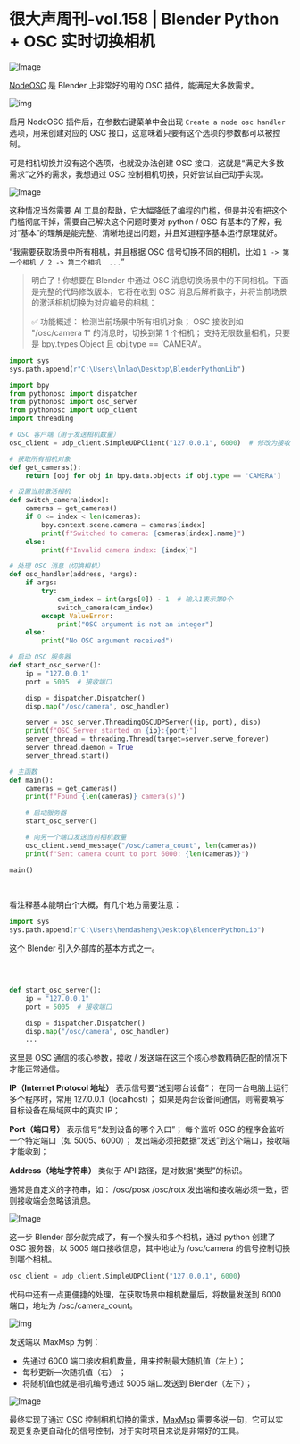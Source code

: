 

# 很大声周刊-vol.158 | Blender Python + OSC 实时切换相机

![Image](https://github-production-user-asset-6210df.s3.amazonaws.com/20842136/440177237-b90a144d-5fb9-41c2-8e56-b162ed857df2.gif?X-Amz-Algorithm=AWS4-HMAC-SHA256&X-Amz-Credential=AKIAVCODYLSA53PQK4ZA%2F20250504%2Fus-east-1%2Fs3%2Faws4_request&X-Amz-Date=20250504T102641Z&X-Amz-Expires=300&X-Amz-Signature=7dc0e9c807e462b26531d45d1718a9f151a4a555806b22ca3a485749a585e031&X-Amz-SignedHeaders=host)

[NodeOSC](https://github.com/maybites/NodeOSC?tab=readme-ov-file) 是 Blender 上非常好的用的 OSC 插件，能满足大多数需求。

![img](https://github-production-user-asset-6210df.s3.amazonaws.com/20842136/440172686-4ba31f58-7fde-40ab-bbe9-6b1c14d92a97.png?X-Amz-Algorithm=AWS4-HMAC-SHA256&X-Amz-Credential=AKIAVCODYLSA53PQK4ZA%2F20250504%2Fus-east-1%2Fs3%2Faws4_request&X-Amz-Date=20250504T091517Z&X-Amz-Expires=300&X-Amz-Signature=1879a00004693cd525b18c85a9019814afd8875ced5fd4019e5d8e0af011e943&X-Amz-SignedHeaders=host)

启用 NodeOSC 插件后，在参数右键菜单中会出现 `Create a node osc handler` 选项，用来创建对应的 OSC 接口，这意味着只要有这个选项的参数都可以被控制。

可是相机切换并没有这个选项，也就没办法创建 OSC 接口，这就是“满足大多数需求”之外的需求，我想通过 OSC 控制相机切换，只好尝试自己动手实现。

![Image](https://github-production-user-asset-6210df.s3.amazonaws.com/20842136/440173922-72e54ead-f5d4-4dee-aef7-1d6df04b164c.png?X-Amz-Algorithm=AWS4-HMAC-SHA256&X-Amz-Credential=AKIAVCODYLSA53PQK4ZA%2F20250504%2Fus-east-1%2Fs3%2Faws4_request&X-Amz-Date=20250504T093523Z&X-Amz-Expires=300&X-Amz-Signature=ff7d1212ea873fa27338732ff222ede71241f2a7f1baee8b61674a652903669c&X-Amz-SignedHeaders=host)

这种情况当然需要 AI 工具的帮助，它大幅降低了编程的门槛，但是并没有把这个门槛彻底干掉，需要自己解决这个问题时要对 python / OSC 有基本的了解，我对“基本”的理解是能完整、清晰地提出问题，并且知道程序基本运行原理就好。


“我需要获取场景中所有相机，并且根据 OSC 信号切换不同的相机，比如 `1 -> 第一个相机 / 2 -> 第二个相机  ...`”


> 明白了！你想要在 Blender 中通过 OSC 消息切换场景中的不同相机。下面是完整的代码修改版本，它将在收到 OSC 消息后解析数字，并将当前场景的激活相机切换为对应编号的相机：
> 
> ✅ 功能概述：
> 检测当前场景中所有相机对象；
> OSC 接收到如 "/osc/camera 1" 的消息时，切换到第 1 个相机；
> 支持无限数量相机，只要是 bpy.types.Object 且 obj.type == 'CAMERA'。

``` python
import sys
sys.path.append(r"C:\Users\lnlao\Desktop\BlenderPythonLib")

import bpy
from pythonosc import dispatcher
from pythonosc import osc_server
from pythonosc import udp_client
import threading

# OSC 客户端（用于发送相机数量）
osc_client = udp_client.SimpleUDPClient("127.0.0.1", 6000)  # 修改为接收端的地址和端口

# 获取所有相机对象
def get_cameras():
    return [obj for obj in bpy.data.objects if obj.type == 'CAMERA']

# 设置当前激活相机
def switch_camera(index):
    cameras = get_cameras()
    if 0 <= index < len(cameras):
        bpy.context.scene.camera = cameras[index]
        print(f"Switched to camera: {cameras[index].name}")
    else:
        print(f"Invalid camera index: {index}")

# 处理 OSC 消息（切换相机）
def osc_handler(address, *args):
    if args:
        try:
            cam_index = int(args[0]) - 1  # 输入1表示第0个
            switch_camera(cam_index)
        except ValueError:
            print("OSC argument is not an integer")
    else:
        print("No OSC argument received")

# 启动 OSC 服务器
def start_osc_server():
    ip = "127.0.0.1"
    port = 5005  # 接收端口

    disp = dispatcher.Dispatcher()
    disp.map("/osc/camera", osc_handler)

    server = osc_server.ThreadingOSCUDPServer((ip, port), disp)
    print(f"OSC Server started on {ip}:{port}")
    server_thread = threading.Thread(target=server.serve_forever)
    server_thread.daemon = True
    server_thread.start()

# 主函数
def main():
    cameras = get_cameras()
    print(f"Found {len(cameras)} camera(s)")

    # 启动服务器
    start_osc_server()

    # 向另一个端口发送当前相机数量
    osc_client.send_message("/osc/camera_count", len(cameras))
    print(f"Sent camera count to port 6000: {len(cameras)}")

main()
   
   
```

看注释基本能明白个大概，有几个地方需要注意：

``` python
import sys
sys.path.append(r"C:\Users\hendasheng\Desktop\BlenderPythonLib")
```
这个 Blender 引入外部库的基本方式之一。

<br>

``` python

def start_osc_server():
    ip = "127.0.0.1"
    port = 5005  # 接收端口

    disp = dispatcher.Dispatcher()
    disp.map("/osc/camera", osc_handler)
    ...
```

这里是 OSC 通信的核心参数，接收 / 发送端在这三个核心参数精确匹配的情况下才能正常通信。

**IP（Internet Protocol 地址）** 
表示信号要“送到哪台设备”；
在同一台电脑上运行多个程序时，常用 127.0.0.1（localhost）；
如果是两台设备间通信，则需要填写目标设备在局域网中的真实 IP；

**Port（端口号）**
表示信号“发到设备的哪个入口”；
每个监听 OSC 的程序会监听一个特定端口（如 5005、6000）；
发出端必须把数据“发送”到这个端口，接收端才能收到；

**Address（地址字符串）**
类似于 API 路径，是对数据“类型”的标识。

通常是自定义的字符串，如：
/osc/posx
/osc/rotx
发出端和接收端必须一致，否则接收端会忽略该消息。


![Image](https://github-production-user-asset-6210df.s3.amazonaws.com/20842136/440176282-36a2fd2e-71e1-4e00-aeb3-dbb01d764874.png?X-Amz-Algorithm=AWS4-HMAC-SHA256&X-Amz-Credential=AKIAVCODYLSA53PQK4ZA%2F20250504%2Fus-east-1%2Fs3%2Faws4_request&X-Amz-Date=20250504T101227Z&X-Amz-Expires=300&X-Amz-Signature=847d91c6584bef9e186234bf99171bd4b4c13a3b155b3a72072b385f2089f153&X-Amz-SignedHeaders=host)

这一步 Blender 部分就完成了，有一个猴头和多个相机，通过 python 创建了 OSC 服务器，以 5005 端口接收信息，其中地址为 /osc/camera 的信号控制切换到哪个相机。
<br>

```python
osc_client = udp_client.SimpleUDPClient("127.0.0.1", 6000)
```

代码中还有一点更便捷的处理，在获取场景中相机数量后，将数量发送到 6000 端口，地址为 /osc/camera_count。
<br>

![img](https://github-production-user-asset-6210df.s3.amazonaws.com/20842136/440176487-9b15a23a-727c-43ac-80da-5ad35dbf3388.png?X-Amz-Algorithm=AWS4-HMAC-SHA256&X-Amz-Credential=AKIAVCODYLSA53PQK4ZA%2F20250504%2Fus-east-1%2Fs3%2Faws4_request&X-Amz-Date=20250504T101242Z&X-Amz-Expires=300&X-Amz-Signature=40a03afdabcf5a329fed4716fff4aa7c952afac732a2644c88ac919a385d13c4&X-Amz-SignedHeaders=host)

发送端以 MaxMsp 为例：
- 先通过 6000 端口接收相机数量，用来控制最大随机值（左上）；
- 每秒更新一次随机值（右） ；
- 将随机值也就是相机编号通过 5005 端口发送到 Blender（左下）；


![Image](https://github-production-user-asset-6210df.s3.amazonaws.com/20842136/440177237-b90a144d-5fb9-41c2-8e56-b162ed857df2.gif?X-Amz-Algorithm=AWS4-HMAC-SHA256&X-Amz-Credential=AKIAVCODYLSA53PQK4ZA%2F20250504%2Fus-east-1%2Fs3%2Faws4_request&X-Amz-Date=20250504T102641Z&X-Amz-Expires=300&X-Amz-Signature=7dc0e9c807e462b26531d45d1718a9f151a4a555806b22ca3a485749a585e031&X-Amz-SignedHeaders=host)

最终实现了通过 OSC 控制相机切换的需求，[MaxMsp](https://cycling74.com/) 需要多说一句，它可以实现更复杂更自动化的信号控制，对于实时项目来说是非常好的工具。